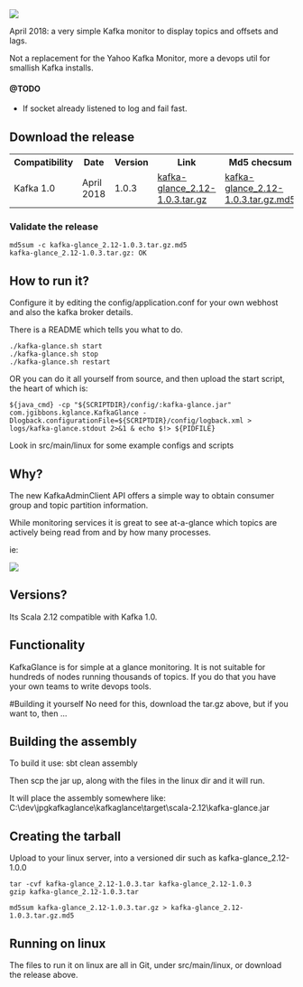 <img src="https://pendared.github.io/jpgkafkaglance/images/kglance.png">

April 2018: a very simple Kafka monitor to display topics and offsets and lags.

Not a replacement for the Yahoo Kafka Monitor, more a devops util for smallish Kafka installs.

#### @TODO
- If socket already listened to log and fail fast.

## Download the release

<table>
  <tr>
    <th>Compatibility</th>
    <th>Date</th>
    <th>Version</th>
    <th>Link</th>
    <th>Md5 checsum</th>
  </tr><tr>
    <td>Kafka 1.0</td>
    <td>April 2018</td>
    <td>1.0.3</td>
    <td><a href="https://pendared.github.io/jpgkafkaglance/releases/kafka-glance_2.12-1.0.3.tar.gz">kafka-glance_2.12-1.0.3.tar.gz</a></td>
    <td><a href="https://pendared.github.io/jpgkafkaglance/releases/kafka-glance_2.12-1.0.3.tar.gz.md5">kafka-glance_2.12-1.0.3.tar.gz.md5</a></td>
  </tr>
</table>

### Validate the release

```
md5sum -c kafka-glance_2.12-1.0.3.tar.gz.md5
kafka-glance_2.12-1.0.3.tar.gz: OK
```

## How to run it?

Configure it by editing the config/application.conf for your own webhost and also the kafka broker details.

There is a README which tells you what to do.
```
./kafka-glance.sh start
./kafka-glance.sh stop
./kafka-glance.sh restart
```

OR you can do it all yourself from source, and then upload the start script, the heart of which is:

```
${java_cmd} -cp "${SCRIPTDIR}/config/:kafka-glance.jar" com.jgibbons.kglance.KafkaGlance -Dlogback.configurationFile=${SCRIPTDIR}/config/logback.xml > logs/kafka-glance.stdout 2>&1 & echo $!> ${PIDFILE}
```

Look in src/main/linux for some example configs and scripts

## Why?

The new KafkaAdminClient API offers a simple way to obtain consumer group and topic partition information.

While monitoring services it is great to see at-a-glance which topics are actively being read from and by how many processes.

ie:

<img src="https://pendared.github.io/jpgkafkaglance/images/kglance_topics_v1.0.0.png">

## Versions?

Its Scala 2.12 compatible with Kafka 1.0.

## Functionality

KafkaGlance is for simple at a glance monitoring.  It is not suitable for hundreds of nodes running thousands of topics.
If you do that you have your own teams to write devops tools.

#Building it yourself
No need for this, download the tar.gz above, but if you want to, then ...

## Building the assembly
To build it use:
sbt clean assembly

Then scp the jar up, along with the files in the linux dir and it will run.

It will place the assembly somewhere like:
C:\dev\jpgkafkaglance\kafkaglance\target\scala-2.12\kafka-glance.jar

## Creating the tarball

Upload to your linux server, into a versioned dir such as kafka-glance_2.12-1.0.0

```
tar -cvf kafka-glance_2.12-1.0.3.tar kafka-glance_2.12-1.0.3
gzip kafka-glance_2.12-1.0.3.tar

md5sum kafka-glance_2.12-1.0.3.tar.gz > kafka-glance_2.12-1.0.3.tar.gz.md5
```

## Running on linux

The files to run it on linux are all in Git, under src/main/linux, or download the release above.
